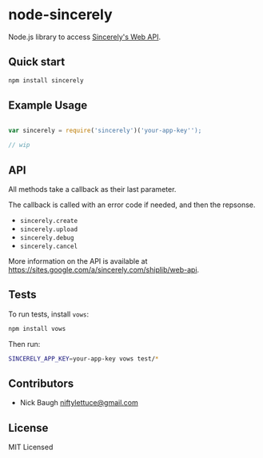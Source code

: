 
# node-sincerely

Node.js library to access [Sincerely's Web API](https://sites.google.com/a/sincerely.com/shiplib/web-api).

## Quick start

```bash
npm install sincerely
```

## Example Usage

```js

var sincerely = require('sincerely')('your-app-key'');

// wip
```

## API

All methods take a callback as their last parameter.

The callback is called with an error code if needed, and then the repsonse.

* `sincerely.create`
* `sincerely.upload`
* `sincerely.debug`
* `sincerely.cancel`

More information on the API is available at <https://sites.google.com/a/sincerely.com/shiplib/web-api>.

## Tests

To run tests, install `vows`:

```bash
npm install vows
```

Then run:

```bash
SINCERELY_APP_KEY=your-app-key vows test/*
```

## Contributors

* Nick Baugh <niftylettuce@gmail.com>

## License

MIT Licensed

